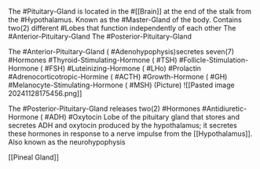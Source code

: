 The #Pituitary-Gland is located in the #[[Brain]] at the end of the stalk from the #Hypothalamus. Known as the #Master-Gland of the body. Contains two(2) different #Lobes that function independently of each other
	The #Anterior-Pituitary-Gland 
	The #Posterior-Pituitary-Gland 

The #Anterior-Pituitary-Gland ( #Adenohypophysis)secretes seven(7) #Hormones 
	#Thyroid-Stimulating-Hormone ( #TSH)
	#Follicle-Stimulation-Hormone ( #FSH)
	#Luteinizing-Hormone ( #LHo)
	#Prolactin 
	#Adrenocorticotropic-Hormine ( #ACTH)
	#Growth-Hormone ( #GH)
	#Melanocyte-Stimulating-Hormone ( #MSH)
	(Picture)
		![[Pasted image 20241128175456.png]]

The #Posterior-Pituitary-Gland releases two(2) #Hormones 
	#Antidiuretic-Hormone ( #ADH)
	#Oxytocin 
	Lobe of the pituitary gland that stores and secretes ADH and oxytocin produced by the hypothalamus; it secretes these hormones in response to a nerve impulse from the [[Hypothalamus]]. Also known as the neurohypophysis

[[Pineal Gland]]



















